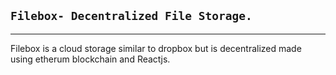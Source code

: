 ## ``` Filebox- Decentralized File Storage. ```

<hr>

Filebox is a cloud storage similar to dropbox but is decentralized made using etherum blockchain and Reactjs.

